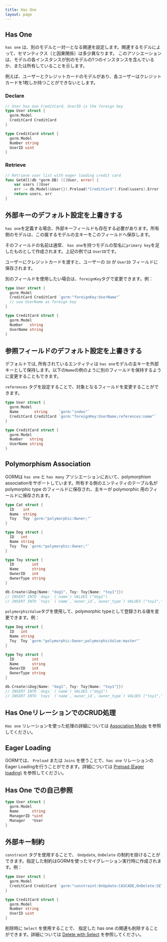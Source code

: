 ```yaml
---
title: Has One
layout: page
---
```


## Has One

`has one` は、別のモデルと一対一となる関連を設定します。関連するモデルによって、セマンティクス（と因果関係）は多少異なります。 このアソシエーションは、モデルの各インスタンスが別のモデルの1つのインスタンスを含んでいるか、または所有していることを示します。

例えば、ユーザーとクレジットカードのモデルがあり、各ユーザーはクレジットカードを1枚しか持つことができないとします。

### Declare
```go
// User has one CreditCard, UserID is the foreign key
type User struct {
  gorm.Model
  CreditCard CreditCard
}

type CreditCard struct {
  gorm.Model
  Number string
  UserID uint
}
```

### Retrieve
```go
// Retrieve user list with eager loading credit card
func GetAll(db *gorm.DB) ([]User, error) {
    var users []User
    err := db.Model(&User{}).Preload("CreditCard").Find(&users).Error
    return users, err
}
```

## 外部キーのデフォルト設定を上書きする

`has one`を定義する場合、外部キーフィールドも存在する必要があります。所有側のモデルは、この属するモデルの主キーをこのフィールドへ保存します。

そのフィールドの名前は通常、 `has one`を持つモデルの型名に`primary key`を足したものとして作成されます。上記の例では `UserID`です。

ユーザーにクレジットカードを渡すと、ユーザーの `ID` が `UserID` フィールドに保存されます。

別のフィールドを使用したい場合は、`foreignKey`タグで変更できます。例：

```go
type User struct {
  gorm.Model
  CreditCard CreditCard `gorm:"foreignKey:UserName"`
  // use UserName as foreign key
}

type CreditCard struct {
  gorm.Model
  Number   string
  UserName string
}
```

## 参照フィールドのデフォルト設定を上書きする

デフォルトでは, 所有されているエンティティは `has one`モデルの主キーを外部キーとして保持します。以下の`Name`の例のように別のフィールドを保持するように変更することもできます。

`references` タグを設定することで、対象となるフィールドを変更することができます。

```go
type User struct {
  gorm.Model
  Name       string     `gorm:"index"`
  CreditCard CreditCard `gorm:"foreignKey:UserName;references:name"`
}

type CreditCard struct {
  gorm.Model
  Number   string
  UserName string
}
```

## Polymorphism Association

GORMは `has one` と `has many` アソシエーションにおいて、polymorphism associationをサポートしています。所有する側のエンティティのテーブル名が polymorphic type のフィールドに保存され、主キーが polymorphic 用のフィールドに保存されます。

```go
type Cat struct {
  ID    int
  Name  string
  Toy   Toy `gorm:"polymorphic:Owner;"`
}

type Dog struct {
  ID   int
  Name string
  Toy  Toy `gorm:"polymorphic:Owner;"`
}

type Toy struct {
  ID        int
  Name      string
  OwnerID   int
  OwnerType string
}

db.Create(&Dog{Name: "dog1", Toy: Toy{Name: "toy1"}})
// INSERT INTO `dogs` (`name`) VALUES ("dog1")
// INSERT INTO `toys` (`name`,`owner_id`,`owner_type`) VALUES ("toy1","1","dogs")
```

`polymorphicValue`タグを使用して、polymorphic typeとして登録される値を変更できます。例：

```go
type Dog struct {
  ID   int
  Name string
  Toy  Toy `gorm:"polymorphic:Owner;polymorphicValue:master"`
}

type Toy struct {
  ID        int
  Name      string
  OwnerID   int
  OwnerType string
}

db.Create(&Dog{Name: "dog1", Toy: Toy{Name: "toy1"}})
// INSERT INTO `dogs` (`name`) VALUES ("dog1")
// INSERT INTO `toys` (`name`,`owner_id`,`owner_type`) VALUES ("toy1","1","master")
```

## Has OneリレーションでのCRUD処理

`Has one` リレーションを使った処理の詳細については [Association Mode](associations.html#Association-Mode) を参照してください。

## Eager Loading

GORMでは、 `Preload` または `Joins` を使うことで、`has one` リレーションの Eager Loadingを行うことができます。詳細については [Preload (Eager loading)](preload.html) を参照してください。

## Has One での自己参照

```go
type User struct {
  gorm.Model
  Name      string
  ManagerID *uint
  Manager   *User
}
```

## 外部キー制約

`constraint` タグを使用することで、 `OnUpdate`, `OnDelete` の制約を掛けることができます。指定した制約はGORMを使ったマイグレーション実行時に作成されます。例：

```go
type User struct {
  gorm.Model
  CreditCard CreditCard `gorm:"constraint:OnUpdate:CASCADE,OnDelete:SET NULL;"`
}

type CreditCard struct {
  gorm.Model
  Number string
  UserID uint
}
```

削除時に `Select` を使用することで、 指定した has one の関連も削除することができます。詳細については [Delete with Select](associations.html#delete_with_select) を参照してください。

